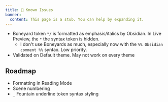 ```yaml
---
title: 📑 Known Issues
banner:
  content: This page is a stub. You can help by expanding it.
---
```


- Boneyard token `*/` is formatted as emphasis/italics by Obsidian. In Live Preview, the `*` the syntax token is hidden.
  - I don't use Boneyards as much, especially now with the `%% Obsidian comment %%` syntax. Low priority.
- Validated on Default theme. May not work on every theme

## Roadmap

- Formatting in Reading Mode
- Scene numbering
- `_` Fountain underline token syntax styling
